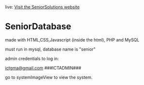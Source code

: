 live: [Visit the SeniorSolutions website]([https://bakemonocalculatorhaha.vercel.app](https://seniorsolutions.000webhostapp.com/?fbclid=IwAR0RwAR522atqKtSGkhg7B1JBgBsQlZPv3xUknQ1n2MvwTRi1BT_n_m-sTg))

# SeniorDatabase
made with HTML,CSS,Javascript (inside the html), PHP and MySQL

must run in mysql, database name is "senior"

admin credentials to log in:

ictgma@gmail.com ###ICTADMIN###

go to systemImageView to view the system.
